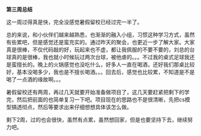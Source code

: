 **第三周总结**

这一周过得真是快，完全没感觉暑假留校已经过完一半了。

总的来说，和小伙伴们越来越熟悉，也渐渐的融入小组，习惯这种学习方式，虽然有些累吧，但是感觉还是蛮充实的。通过昨天的聚会，也更近一步了解大家。大家真是很棒，不仅代码敲的好，玩起来也不虚，都让我佩服的不要不要的，刘总的台球真的是很棒，我也就小时候玩过两次台球，被他虐的。。。不过我的桌式足球我还是蛮擅长的。晚上的火锅感觉也没吃什么，好多人一直在喝酒，还好我们那桌比较好，基本没喝多少，我也是不擅长喝酒。。。回去后，感觉也比较累，不知道是不是喝了一点酒的缘故啊。。。

暑假留校还有两周，再过几天就要开始准备做项目了，这几天要赶紧把剩下的学完，然后把前面的也简单复习一下吧。项目现在的思路也不是很清晰，先把cs模型搞透彻点，然后等要求出来仔细想想具体该怎么做。

剩下2周，过的也会很快，虽然有点累，虽然想回家，但是也要坚持下去，继续努力吧。